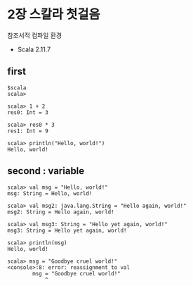 # 2장 스칼라 첫걸음

참조서적 컴파일 환경 
* Scala 2.11.7 

## first

~~~
$scala
scala> 
~~~

~~~
scala> 1 + 2
res0: Int = 3
~~~

~~~
scala> res0 * 3
res1: Int = 9
~~~

~~~
scala> println("Hello, world!")
Hello, world!
~~~

## second : variable

~~~
scala> val msg = "Hello, world!"
msg: String = Hello, world!
~~~

~~~
scala> val msg2: java.lang.String = "Hello again, world!"
msg2: String = Hello again, world!
~~~

~~~
scala> val msg3: String = "Hello yet again, world!"
msg3: String = Hello yet again, world!
~~~

~~~
scala> println(msg)
Hello, world!
~~~

~~~
scala> msg = "Goodbye cruel world!"
<console>:8: error: reassignment to val
		msg = "Goodbye cruel world!"
		    ^
~~~


